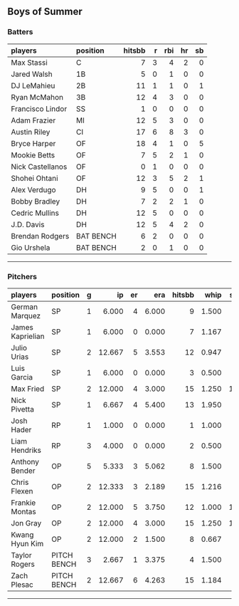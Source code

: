 ## Boys of Summer

### Batters

 
|players          |position  | hitsbb|  r| rbi| hr| sb| 
|:----------------|:---------|------:|--:|---:|--:|--:| 
|Max Stassi       |C         |      7|  3|   4|  2|  0| 
|Jared Walsh      |1B        |      5|  0|   1|  0|  0| 
|DJ LeMahieu      |2B        |     11|  1|   1|  0|  1| 
|Ryan McMahon     |3B        |     12|  4|   3|  0|  0| 
|Francisco Lindor |SS        |      1|  0|   0|  0|  0| 
|Adam Frazier     |MI        |     12|  5|   3|  0|  0| 
|Austin Riley     |CI        |     17|  6|   8|  3|  0| 
|Bryce Harper     |OF        |     18|  4|   1|  0|  5| 
|Mookie Betts     |OF        |      7|  5|   2|  1|  0| 
|Nick Castellanos |OF        |      0|  1|   0|  0|  0| 
|Shohei Ohtani    |OF        |     12|  3|   5|  2|  1| 
|Alex Verdugo     |DH        |      9|  5|   0|  0|  1| 
|Bobby Bradley    |DH        |      7|  2|   2|  1|  0| 
|Cedric Mullins   |DH        |     12|  5|   0|  0|  0| 
|J.D. Davis       |DH        |     12|  5|   4|  2|  0| 
|Brendan Rodgers  |BAT BENCH |      6|  2|   0|  0|  0| 
|Gio Urshela      |BAT BENCH |      2|  0|   1|  0|  0| 

* * *

### Pitchers

 
|players          |position    |  g|     ip| er|   era| hitsbb|  whip| so|  w| sv| 
|:----------------|:-----------|--:|------:|--:|-----:|------:|-----:|--:|--:|--:| 
|German Marquez   |SP          |  1|  6.000|  4| 6.000|      9| 1.500|  5|  0|  0| 
|James Kaprielian |SP          |  1|  6.000|  0| 0.000|      7| 1.167|  7|  1|  0| 
|Julio Urias      |SP          |  2| 12.667|  5| 3.553|     12| 0.947|  8|  1|  0| 
|Luis Garcia      |SP          |  1|  6.000|  0| 0.000|      3| 0.500|  8|  1|  0| 
|Max Fried        |SP          |  2| 12.000|  4| 3.000|     15| 1.250| 13|  1|  0| 
|Nick Pivetta     |SP          |  1|  6.667|  4| 5.400|     13| 1.950|  4|  1|  0| 
|Josh Hader       |RP          |  1|  1.000|  0| 0.000|      1| 1.000|  1|  0|  0| 
|Liam Hendriks    |RP          |  3|  4.000|  0| 0.000|      2| 0.500|  7|  0|  1| 
|Anthony Bender   |OP          |  5|  5.333|  3| 5.062|      8| 1.500|  5|  1|  0| 
|Chris Flexen     |OP          |  2| 12.333|  3| 2.189|     15| 1.216|  3|  1|  0| 
|Frankie Montas   |OP          |  2| 12.000|  5| 3.750|     12| 1.000| 17|  0|  0| 
|Jon Gray         |OP          |  2| 12.000|  4| 3.000|     15| 1.250| 11|  0|  0| 
|Kwang Hyun Kim   |OP          |  2| 12.000|  2| 1.500|      8| 0.667|  8|  2|  0| 
|Taylor Rogers    |PITCH BENCH |  3|  2.667|  1| 3.375|      4| 1.500|  5|  0|  1| 
|Zach Plesac      |PITCH BENCH |  2| 12.667|  6| 4.263|     15| 1.184|  6|  1|  0| 


* * *


